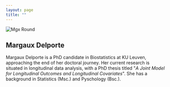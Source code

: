 ```yaml
---
layout: page
title: ""
---
```


![Mgx Round](https://github.com/MargauxDelporte/MargauxDelporte.github.io/assets/51527029/c41a0d2b-9b65-4370-b157-eed7ec8d7be7)

## Margaux Delporte

Margaux Delporte is a PhD candidate in Biostatistics at KU Leuven, approaching the end of her doctoral journey. Her current research is situated in longitudinal data analysis, with a PhD thesis titled "_A Joint Model for Longitudinal Outcomes and Longitudinal Covariates_". She has a background in Statistics (Msc.) and Pyschology (Bsc.).


